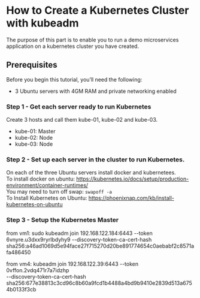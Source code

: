 # How to Create a Kubernetes Cluster with kubeadm
The purpose of this part is to enable you to run a demo microservices application on a kubernetes cluster you have created.

## Prerequisites
Before you begin this tutorial, you’ll need the following:<br/>
* 3 Ubuntu servers with 4GM RAM and private networking enabled<br/>
### Step 1 - Get each server ready to run Kubernetes
Create 3 hosts and call them kube-01, kube-02 and kube-03. <br/>
* kube-01:	Master
* kube-02:	Node
* kube-03:	Node
### Step 2 - Set up each server in the cluster to run Kubernetes.
On each of the three Ubuntu servers install docker and kubernetees.<br/>
To install docker on ubuntu: https://kubernetes.io/docs/setup/production-environment/container-runtimes/ <br>
You may need to turn off swap: <code>swapoff -a</code><br/>
To Install Kubernetes on Ubuntu: https://phoenixnap.com/kb/install-kubernetes-on-ubuntu <br/>
### Step 3 - Setup the Kubernetes Master

from vm1:
sudo kubeadm join 192.168.122.184:6443 --token 6vnyre.u3dxx9ryrlbdyhy9     --discovery-token-ca-cert-hash sha256:a46ad1069d5e94face27f715270d20be891774654c0aebabf2c8571afa486450

from vm4:
kubeadm join 192.168.122.39:6443 --token 0vffon.2vdq471r7a7idzhp \
    --discovery-token-ca-cert-hash sha256:677e38813c3cd96c8b60a9fcd1b4488a4bd9b9410e2839d513a6754b0133f3cb


